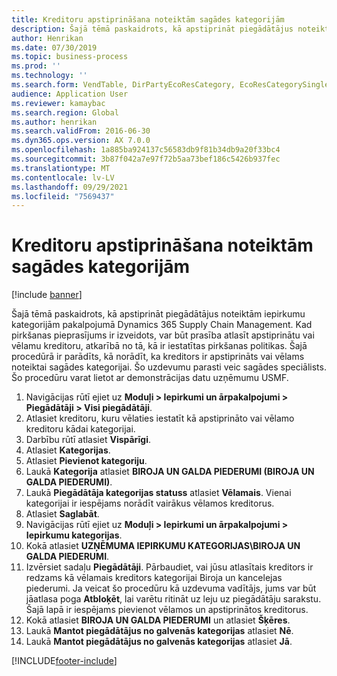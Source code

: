 ```yaml
---
title: Kreditoru apstiprināšana noteiktām sagādes kategorijām
description: Šajā tēmā paskaidrots, kā apstiprināt piegādātājus noteiktām iepirkumu kategorijām pakalpojumā Dynamics 365 Supply Chain Management.
author: Henrikan
ms.date: 07/30/2019
ms.topic: business-process
ms.prod: ''
ms.technology: ''
ms.search.form: VendTable, DirPartyEcoResCategory, EcoResCategorySingleLookup, ProcCategoryHierarchyManagement
audience: Application User
ms.reviewer: kamaybac
ms.search.region: Global
ms.author: henrikan
ms.search.validFrom: 2016-06-30
ms.dyn365.ops.version: AX 7.0.0
ms.openlocfilehash: 1a885ba924137c56583db9f81b34db9a20f33bc4
ms.sourcegitcommit: 3b87f042a7e97f72b5aa73bef186c5426b937fec
ms.translationtype: MT
ms.contentlocale: lv-LV
ms.lasthandoff: 09/29/2021
ms.locfileid: "7569437"
---
```

# <a name="approve-vendors-for-specific-procurement-categories"></a>Kreditoru apstiprināšana noteiktām sagādes kategorijām

[!include [banner](../../includes/banner.md)]

Šajā tēmā paskaidrots, kā apstiprināt piegādātājus noteiktām iepirkumu kategorijām pakalpojumā Dynamics 365 Supply Chain Management. Kad pirkšanas pieprasījums ir izveidots, var būt prasība atlasīt apstiprinātu vai vēlamu kreditoru, atkarībā no tā, kā ir iestatītas pirkšanas politikas. Šajā procedūrā ir parādīts, kā norādīt, ka kreditors ir apstiprināts vai vēlams noteiktai sagādes kategorijai. Šo uzdevumu parasti veic sagādes speciālists. Šo procedūru varat lietot ar demonstrācijas datu uzņēmumu USMF.

1. Navigācijas rūtī ejiet uz **Moduļi > Iepirkumi un ārpakalpojumi > Piegādātāji > Visi piegādātāji**.
2. Atlasiet kreditoru, kuru vēlaties iestatīt kā apstiprināto vai vēlamo kreditoru kādai kategorijai.
3. Darbību rūtī atlasiet **Vispārīgi**.
4. Atlasiet **Kategorijas**.
5. Atlasiet **Pievienot kategoriju**.
6. Laukā **Kategorija** atlasiet **BIROJA UN GALDA PIEDERUMI (BIROJA UN GALDA PIEDERUMI)**.
7. Laukā **Piegādātāja kategorijas statuss** atlasiet **Vēlamais**. Vienai kategorijai ir iespējams norādīt vairākus vēlamos kreditorus.  
8. Atlasiet **Saglabāt**.
9. Navigācijas rūtī ejiet uz **Moduļi > Iepirkumi un ārpakalpojumi > Iepirkumu kategorijas**.
10. Kokā atlasiet **UZŅĒMUMA IEPIRKUMU KATEGORIJAS\BIROJA UN GALDA PIEDERUMI**.
11. Izvērsiet sadaļu **Piegādātāji**. Pārbaudiet, vai jūsu atlasītais kreditors ir redzams kā vēlamais kreditors kategorijai Biroja un kancelejas piederumi. Ja veicat šo procedūru kā uzdevuma vadītājs, jums var būt jāatlasa poga **Atbloķēt**, lai varētu ritināt uz leju uz piegādātāju sarakstu.  Šajā lapā ir iespējams pievienot vēlamos un apstiprinātos kreditorus.  
12. Kokā atlasiet **BIROJA UN GALDA PIEDERUMI** un atlasiet **Šķēres**.
13. Laukā **Mantot piegādātājus no galvenās kategorijas** atlasiet **Nē**.
14. Laukā **Mantot piegādātājus no galvenās kategorijas** atlasiet **Jā**.



[!INCLUDE[footer-include](../../../includes/footer-banner.md)]